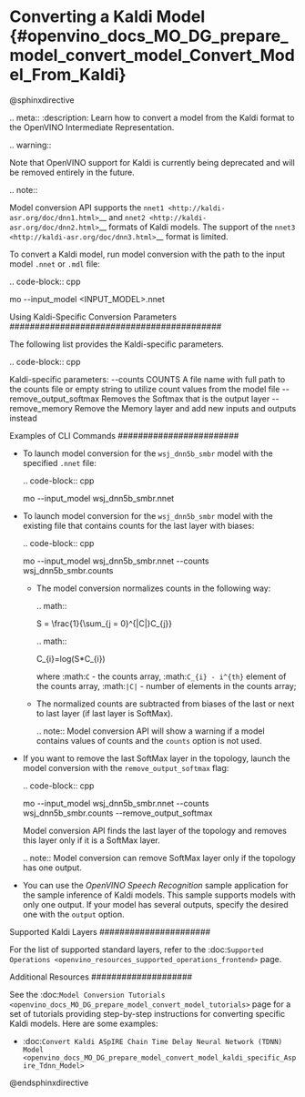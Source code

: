 # Converting a Kaldi Model {#openvino_docs_MO_DG_prepare_model_convert_model_Convert_Model_From_Kaldi}

@sphinxdirective

.. meta::
   :description: Learn how to convert a model from the 
                 Kaldi format to the OpenVINO Intermediate Representation.


.. warning::

   Note that OpenVINO support for Kaldi is currently being deprecated and will be removed entirely in the future.

.. note::

   Model conversion API supports the `nnet1 <http://kaldi-asr.org/doc/dnn1.html>`__ and `nnet2 <http://kaldi-asr.org/doc/dnn2.html>`__ formats of Kaldi models. The support of the `nnet3 <http://kaldi-asr.org/doc/dnn3.html>`__ format is limited.

To convert a Kaldi model, run model conversion with the path to the input model ``.nnet`` or ``.mdl`` file:

.. code-block:: cpp

   mo --input_model <INPUT_MODEL>.nnet

Using Kaldi-Specific Conversion Parameters
##########################################

The following list provides the Kaldi-specific parameters.

.. code-block:: cpp

   Kaldi-specific parameters:
   --counts COUNTS       A file name with full path to the counts file or empty string to utilize count values from the model file
   --remove_output_softmax
                           Removes the Softmax that is the output layer
   --remove_memory       Remove the Memory layer and add new inputs and outputs instead

Examples of CLI Commands
########################

* To launch model conversion for the ``wsj_dnn5b_smbr`` model with the specified ``.nnet`` file:

  .. code-block:: cpp

    mo --input_model wsj_dnn5b_smbr.nnet

* To launch model conversion for the ``wsj_dnn5b_smbr`` model with the existing file that contains counts for the last layer with biases:

  .. code-block:: cpp

    mo --input_model wsj_dnn5b_smbr.nnet --counts wsj_dnn5b_smbr.counts


  * The model conversion normalizes сounts in the following way:

    .. math::

       S = \frac{1}{\sum_{j = 0}^{|C|}C_{j}}

    .. math::

       C_{i}=log(S*C_{i})

    where :math:`C` - the counts array, :math:`C_{i} - i^{th}` element of the counts array, :math:`|C|` - number of elements in the counts array;

  * The normalized counts are subtracted from biases of the last or next to last layer (if last layer is SoftMax).

    .. note:: Model conversion API will show a warning if a model contains values of counts and the ``counts`` option is not used.

* If you want to remove the last SoftMax layer in the topology, launch the model conversion with the ``remove_output_softmax`` flag:

  .. code-block:: cpp

     mo --input_model wsj_dnn5b_smbr.nnet --counts wsj_dnn5b_smbr.counts --remove_output_softmax

  Model conversion API finds the last layer of the topology and removes this layer only if it is a SoftMax layer.

  .. note:: Model conversion can remove SoftMax layer only if the topology has one output.

* You can use the *OpenVINO Speech Recognition* sample application for the sample inference of Kaldi models. This sample supports models with only one output. If your model has several outputs, specify the desired one with the ``output`` option.

Supported Kaldi Layers
######################

For the list of supported standard layers, refer to the :doc:`Supported Operations <openvino_resources_supported_operations_frontend>` page.

Additional Resources
####################

See the :doc:`Model Conversion Tutorials <openvino_docs_MO_DG_prepare_model_convert_model_tutorials>` page for a set of tutorials providing step-by-step instructions for converting specific Kaldi models. Here are some examples:

* :doc:`Convert Kaldi ASpIRE Chain Time Delay Neural Network (TDNN) Model <openvino_docs_MO_DG_prepare_model_convert_model_kaldi_specific_Aspire_Tdnn_Model>`


@endsphinxdirective

